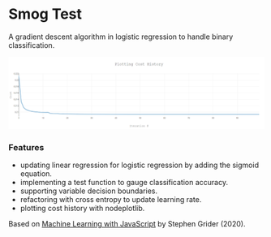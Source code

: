 # Smog Test

A gradient descent algorithm in logistic regression to handle binary classification.

<p align="center">
        <img src="screenshot.png">
</p>

### Features

- updating linear regression for logistic regression by adding the sigmoid equation.
- implementing a test function to gauge classification accuracy.
- supporting variable decision boundaries.
- refactoring with cross entropy to update learning rate.
- plotting cost history with nodeplotlib.

Based on [Machine Learning with JavaScript](https://www.udemy.com/course/machine-learning-with-javascript/) by Stephen Grider (2020).
